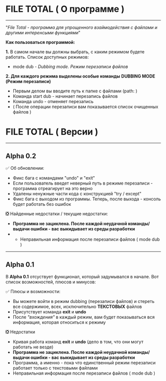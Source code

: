# FILE TOTAL ( О программе )
____
"_File Total - программа для упрощенного взаймодействия с файлами и другими интеренсыми функциями_"

**Как пользоваться программой:**

**1.** В самом начале вы должны выбрать, с каким режимом будете работать. Список доступных режимов:
  * mode dub - _Dubbing mode. Режим перезаписи файлов_
  
**2. Для каждого режима выделены особые команды**
**DUBBING MODE (Режим перезаписи)**
 * Первым делом вы вводите путь к папке с файлами (path: )
 * Команда start dub - начинает перезапись файлов
 * Команда undo - отменяет перезапись
 * ( После операции перезаписи вам показывается список очищенных файлов )


# FILE TOTAL ( Версии )
____
## Alpha 0.2

✅ Об обновлении:

* Фикс бага с командами "undo" и "exit"
* Если пользователь введет неверный путь в режиме перезаписи - программа отреагирует на это верно
* Удалены ненужные части кода с конструкцией "try / except"
* Фикс бага с выходом из программы. Теперь, после выхода - консоль будет работать без ошибок

❎ Найденные недостатки / текущие недостатки:

* __Программа не зациклена. После каждой неудачной команды/выдачи ошибки - вас выкидывает из среды разработки__
* * Неправильная информация после перезаписи файлов ( mode dub )
____
## Alpha 0.1

В **Alpha 0.1** отсуствует функционал, который задумывался в начале. Вот список возможностей, плюсов и минусов:

✅ Плюсы и возможности:

* Вы можете войти в режим dubbing (перезаписи файлов) и стереть все содержимое, всех, исключительно **ТЕКСТОВЫХ** файлов
* Присутствует команда **exit** и **undo**
* После *"вхождения"* в каждый режим, вам будет показываться вся информация, которая относиться к режиму

❎ Недостатки

* Кривая работа команд **exit** и **undo** (дело в том, что они могут работать не везде)
* __Программа не зациклена. После каждой неудачной команды/выдачи ошибки - вас выкидывает из среды разработки__
* Программа, а именно - пока что единственный режим перезаписи работает только с текстовыми файлами
* Неправильная информация после перезаписи файлов ( mode dub )
